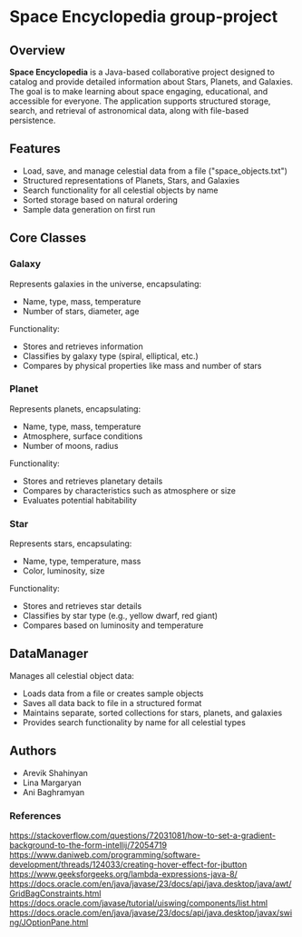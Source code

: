 # Space Encyclopedia group-project

## Overview
**Space Encyclopedia** is a Java-based collaborative project designed to catalog and provide detailed information about Stars, Planets, and Galaxies. The goal is to make learning about space engaging, educational, and accessible for everyone. The application supports structured storage, search, and retrieval of astronomical data, along with file-based persistence.

## Features
- Load, save, and manage celestial data from a file ("space_objects.txt")
- Structured representations of Planets, Stars, and Galaxies
- Search functionality for all celestial objects by name
- Sorted storage based on natural ordering
- Sample data generation on first run

## Core Classes

### Galaxy
Represents galaxies in the universe, encapsulating:
- Name, type, mass, temperature
- Number of stars, diameter, age

Functionality:
- Stores and retrieves information
- Classifies by galaxy type (spiral, elliptical, etc.)
- Compares by physical properties like mass and number of stars


### Planet
Represents planets, encapsulating:
- Name, type, mass, temperature
- Atmosphere, surface conditions
- Number of moons, radius

Functionality:
- Stores and retrieves planetary details
- Compares by characteristics such as atmosphere or size
- Evaluates potential habitability

### Star
Represents stars, encapsulating:
- Name, type, temperature, mass
- Color, luminosity, size

Functionality:
- Stores and retrieves star details
- Classifies by star type (e.g., yellow dwarf, red giant)
- Compares based on luminosity and temperature

## DataManager
Manages all celestial object data:
- Loads data from a file or creates sample objects
- Saves all data back to file in a structured format
- Maintains separate, sorted collections for stars, planets, and galaxies
- Provides search functionality by name for all celestial types

## Authors
- Arevik Shahinyan
- Lina Margaryan
- Ani Baghramyan

### References
https://stackoverflow.com/questions/72031081/how-to-set-a-gradient-background-to-the-form-intellij/72054719
https://www.daniweb.com/programming/software-development/threads/124033/creating-hover-effect-for-jbutton
https://www.geeksforgeeks.org/lambda-expressions-java-8/
https://docs.oracle.com/en/java/javase/23/docs/api/java.desktop/java/awt/GridBagConstraints.html
https://docs.oracle.com/javase/tutorial/uiswing/components/list.html
https://docs.oracle.com/en/java/javase/23/docs/api/java.desktop/javax/swing/JOptionPane.html

